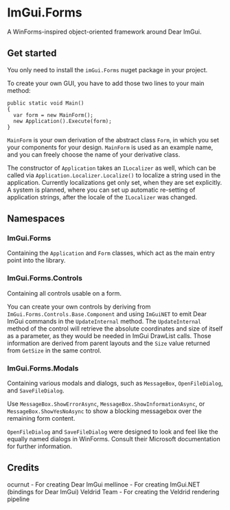 # ImGui.Forms
A WinForms-inspired object-oriented framework around Dear ImGui.

## Get started
You only need to install the ``imGui.Forms`` nuget package in your project.

To create your own GUI, you have to add those two lines to your main method:
```
public static void Main()
{
  var form = new MainForm();
  new Application().Execute(form);
}
```

``MainForm`` is your own derivation of the abstract class ``Form``, in which you set your components for your design. ``MainForm`` is used as an example name, and you can freely choose the name of your derivative class.

The constructor of ``Application`` takes an ``ILocalizer`` as well, which can be called via ``Application.Localizer.Localize()`` to localize a string used in the application. Currently localizations get only set, when they are set explicitly. A system is planned, where you can set up automatic re-setting of application strings, after the locale of the ``ILocalizer`` was changed.

## Namespaces

### ImGui.Forms

Containing the ``Application`` and ``Form`` classes, which act as the main entry point into the library.

### ImGui.Forms.Controls

Containing all controls usable on a form.

You can create your own controls by deriving from ``ImGui.Forms.Controls.Base.Component`` and using ``ImGuiNET`` to emit Dear ImGui commands in the ``UpdateInternal`` method. The ``UpdateInternal`` method of the control will retrieve the absolute coordinates and size of itself as a parameter, as they would be needed in ImGui DrawList calls. Those information are derived from parent layouts and the ``Size`` value returned from ``GetSize`` in the same control.

### ImGui.Forms.Modals

Containing various modals and dialogs, such as ``MessageBox``, ``OpenFileDialog``, and ``SaveFileDialog``.

Use ``MessageBox.ShowErrorAsync``, ``MessageBox.ShowInformationAsync``, or ``MessageBox.ShowYesNoAsync`` to show a blocking messagebox over the remaining form content.

``OpenFileDialog`` and ``SaveFileDialog`` were designed to look and feel like the equally named dialogs in WinForms. Consult their Microsoft documentation for further information.

## Credits
ocurnut - For creating Dear ImGui
mellinoe - For creating ImGui.NET (bindings for Dear ImGui)
Veldrid Team - For creating the Veldrid rendering pipeline
